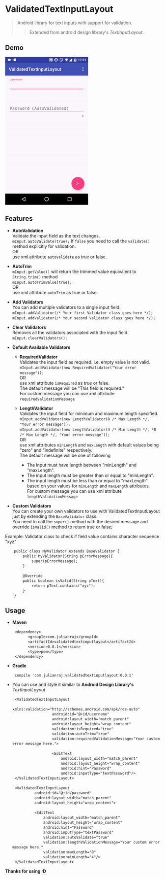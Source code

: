 ValidatedTextInputLayout
========================

> Android library for text inputs with support for validation.
>> Extended from android design library's _TextInputLayout_.


## Demo ##
![Basic](./images/demo.gif)

## Features ##
 - **AutoValidation**  
 Validate the input field as the text changes.  
    `mInput.autoValidate(true);`
    If `false` you need to call the `validate()` method explicitly for validation.  
    OR  
    use xml attribute `autoValidate` as true or false.
 
 - **AutoTrim**  
 `mInput.getValue()` will return the trimmed value equivalent to `String.trim()` method    
    `mInput.autoTrimValue(true);`  
    OR  
    use xml attribute `autoTrim` as true or false.
    
 - **Add Validators**  
 You can add multiple validators to a single input field.  
     `mInput.addValidator(/* Your first Validator class goes here */);`  
     `mInput.addValidator(/* Your second Validator class goes here */);`  
 
 - **Clear Validators**  
 Removes all the validators associated with the input field.  
    `mInput.clearValidators();`  
    
 - **Default Available Validators**  
    + **RequiredValidator**  
    Validates the input field as required. i.e. empty value is not valid.  
        `mInput.addValidator(new RequiredValidator("Your error message"));`  
        OR  
        use xml attribute `isRequired` as true or false.  
        The default message will be "This field is required."  
        For custom message you can use xml attribute `requiredValidationMessage`
        
    + **LengthValidator**  
    Validates the input field for minimum and maximum length specified.  
        `mInput.addValidator(new LengthValidator(8 /* Max Length */, "Your error message"));`  
        `mInput.addValidator(new LengthValidator(4 /* Min Length */, *8 /* Max Length */, "Your error message"));`  
         OR  
         use xml attributes `minLength` and `maxLength` with default values being "zero" and "indefinite" respectively.  
         The default message will be one of following
         - The input must have length between "minLength" and "maxLength".
         - The input length must be greater than or equal to "minLength".
         - The input length must be less than or equal to "maxLength".  
         based on your values for `minLength` and `maxLength` attributes.  
         For custom message you can use xml attribute `lengthValidationMessage`
 
 - **Custom Validators**  
 You can create your own validators to use with ValidatedTextInputLayout just by extending the `BaseValidator` class.  
 You need to call the `super()` method with the desired message and override `isValid()` method to return true or false;    
 
 Example: Validator class to check if field value contains  character sequence "xyz"  
  
        public class MyValidator extends BaseValidator {
            public MyValidator(String pErrorMessage){
                super(pErrorMessage);
            }
            
            @Override
            public boolean isValid(String pText){
                return pText.contains("xyz");
            }
        }

## Usage ##
 - **Maven**
 
        <dependency>
              <groupId>com.julianraj</groupId>
              <artifactId>validatedtextinputlayout</artifactId>
              <version>0.0.1</version>
              <type>pom</type>
        </dependency>
 
 - **Gradle**
 
        compile 'com.julianraj:validatedtextinputlayout:0.0.1'


 - You can use and style it similar to **Android Design Library's** _TextInputLayout_  
 
        <ValidatedTextInputLayout
                         xmlns:validation="http://schemas.android.com/apk/res-auto"
                         android:id="@+id/username"
                         android:layout_width="match_parent"
                         android:layout_height="wrap_content"
                         validation:isRequired="true"
                         validation:autoTrim="true"
                         validation:requiredValidationMessage="Your custom error message here.">
                 
                         <EditText
                             android:layout_width="match_parent"
                             android:layout_height="wrap_content"
                             android:hint="Password"
                             android:inputType="textPassword"/>
        </ValidatedTextInputLayout>
                
        <ValidatedTextInputLayout
                 android:id="@+id/password"
                 android:layout_width="match_parent"
                 android:layout_height="wrap_content">
         
                 <EditText
                     android:layout_width="match_parent"
                     android:layout_height="wrap_content"
                     android:hint="Password"
                     android:inputType="textPassword"
                     validation:autoValidate="true"
                     validation:lengthValidationMessage="Your custom error message here."
                     validation:maxLength="8"
                     validation:minLength="4"/>
        </ValidatedTextInputLayout>

**Thanks for using :D**  